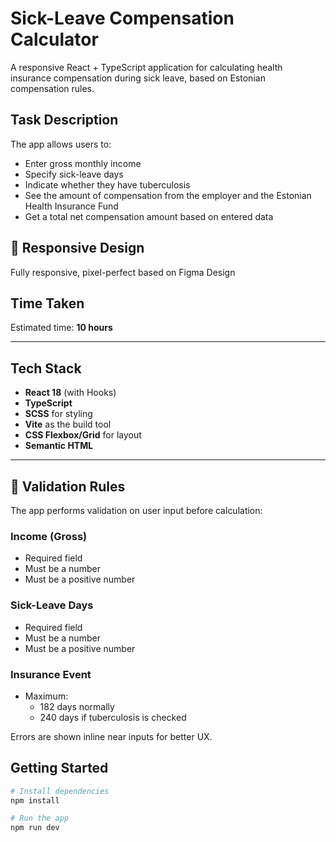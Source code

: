 # Sick-Leave Compensation Calculator

A responsive React + TypeScript application for calculating health insurance compensation during sick leave, based on Estonian compensation rules.

## Task Description

The app allows users to:
- Enter gross monthly income
- Specify sick-leave days
- Indicate whether they have tuberculosis
- See the amount of compensation from the employer and the Estonian Health Insurance Fund
- Get a total net compensation amount based on entered data


## 📱 Responsive Design

Fully responsive, pixel-perfect based on Figma Design


## Time Taken

Estimated time: **10 hours**

---

##  Tech Stack

- **React 18** (with Hooks)
- **TypeScript**
- **SCSS** for styling
- **Vite** as the build tool
- **CSS Flexbox/Grid** for layout
- **Semantic HTML**

---

## 🧪 Validation Rules

The app performs validation on user input before calculation:

### Income (Gross)
- Required field
- Must be a number
- Must be a positive number

### Sick-Leave Days
- Required field
- Must be a number
- Must be a positive number

### Insurance Event
- Maximum:
  - 182 days normally
  - 240 days if tuberculosis is checked

Errors are shown inline near inputs for better UX.

## Getting Started

```bash
# Install dependencies
npm install

# Run the app
npm run dev
